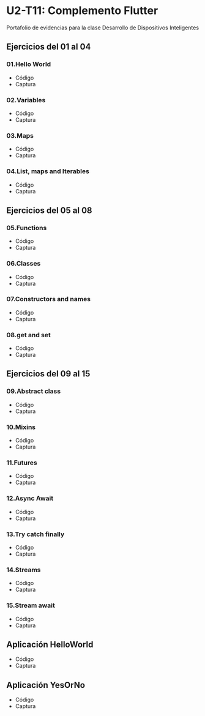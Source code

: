 # U2-T11: Complemento Flutter

Portafolio de evidencias para la clase Desarrollo de Dispositivos Inteligentes

## Ejercicios del 01 al 04

### **01.Hello World**

- Código
- Captura

### **02.Variables**

- Código
- Captura

### **03.Maps**

- Código
- Captura

### **04.List, maps and Iterables**

- Código
- Captura

## Ejercicios del 05 al 08

### **05.Functions**

- Código
- Captura

### **06.Classes**

- Código
- Captura

### **07.Constructors and names**

- Código
- Captura

### **08.get and set**

- Código
- Captura

## Ejercicios del 09 al 15

### **09.Abstract class**

- Código
- Captura

### **10.Mixins**

- Código
- Captura

### **11.Futures**

- Código
- Captura

### **12.Async Await**

- Código
- Captura

### **13.Try catch finally**

- Código
- Captura

### **14.Streams**

- Código
- Captura

### **15.Stream await**

- Código
- Captura

## Aplicación HelloWorld

- Código
- Captura

## Aplicación YesOrNo

- Código
- Captura
